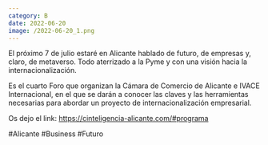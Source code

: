 ```yaml
--- 
category: B 
date: 2022-06-20 
image: /2022-06-20_1.png 
--- 
```


El próximo 7 de julio estaré en Alicante hablado de futuro, de empresas y, claro, de metaverso. Todo aterrizado a la Pyme y con una visión hacia la internacionalización. 

Es el cuarto Foro que organizan la Cámara de Comercio de Alicante e IVACE Internacional, en el que se darán a conocer las claves y las herramientas necesarias para abordar un proyecto de internacionalización empresarial. 

Os dejo el link: https://cinteligencia-alicante.com/#programa

#Alicante #Business #Futuro